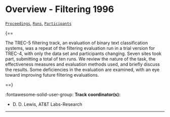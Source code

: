 # Overview - Filtering 1996

[`Proceedings`](./proceedings.md), [`Runs`](./runs.md), [`Participants`](./participants.md)

{==

The TREC-5 filtering track, an evaluation of binary text classification systems, was a repeat of the filtering evaluation run in a trial version for TREC-4, with only the data set and participants changing. Seven sites took part, submitting a total of ten runs. We review the nature of the task, the effectiveness measures and evaluation methods used, and briefly discuss the results. Some deficiencies in the evaluation are examined, with an eye toward improving future filtering evaluations.

==}

:fontawesome-solid-user-group: **Track coordinator(s):**

- D. D. Lewis, AT&T Labs-Research 



---

